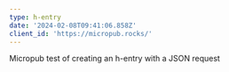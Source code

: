 ```yaml
---
type: h-entry
date: '2024-02-08T09:41:06.858Z'
client_id: 'https://micropub.rocks/'
---
```

Micropub test of creating an h-entry with a JSON request
